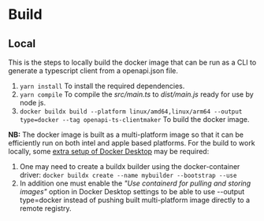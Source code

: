 Build
=====

## Local 
This is the steps to locally build the docker image that can be run as a CLI to generate a typescript client from a openapi.json file.

1. `yarn install` To install the required dependencies.
2. `yarn compile` To compile the _src/main.ts_ to _dist/main.js_ ready for use by node js.
3. `docker buildx build --platform linux/amd64,linux/arm64 --output type=docker --tag openapi-ts-clientmaker` To build the docker image.

**NB:** The docker image is built as a multi-platform image so that it can be efficiently run on both intel and apple based platforms.
For the build to work locally, some [extra setup of Docker Desktop](https://docs.docker.com/build/building/multi-platform/) may be required:

1. One may need to create a buildx builder using the docker-container driver: `docker buildx create --name mybuilder --bootstrap --use`
2. In addition one must enable the _"Use containerd for pulling and storing images"_ option in Docker Desktop settings to 
be able to use --output type=docker instead of pushing built multi-platform image directly to a remote registry.